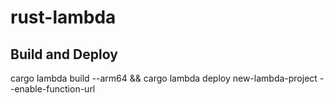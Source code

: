# rust-lambda

## Build and Deploy
cargo lambda build --arm64 && cargo lambda deploy new-lambda-project --enable-function-url

